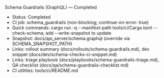 Schema Guardrails (GraphQL) — Completed

- Status: Completed
- CI job: schema_guardrails (non-blocking; continue-on-error: true)
- Quick commands: cargo run -q --manifest-path tools/ci/Cargo.toml -- check-schema; add --write-snapshot to update
- Snapshot: docs/api_server/schema.graphql (override via SCHEMA_SNAPSHOT_PATH)
- Links: rollout summary (docs/rollouts/schema-guardrails.md), dev snippet (docs/dev/schema-checks-ci-snippet.md)
- Links: triage playbook (docs/playbooks/schema-guardrails-triage.md), QA checklist (docs/qa/schema-guardrails-checklist.md)
- CI utilities: tools/ci/README.md
